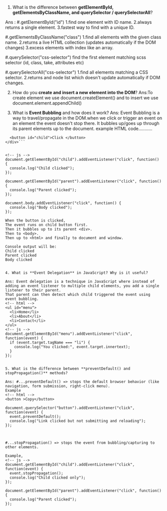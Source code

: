 1. What is the difference between **getElementById, getElementsByClassName, and querySelector / querySelectorAll**?

Ans : #.getElementById("id")
1.find one element with ID name. 
2.always returns a single element. 
3.fastest way to find with a unique ID. 

#.getElementsByClassName("class")
1.find all elements with the given class name. 
2.returns a live HTML collection (updates automatically if the DOM changes)
3.excess elements with index like an array.

#.querySelector("css-selector")
find the first element matching scss selector (id, class, take, attributes etc)

#.querySelectorAll("css-selector")
1.find all elements matching a CSS selector.
2.returns and node list which doesn't update automatically if DOM changes. 

2. How do you **create and insert a new element into the DOM**?
Ans:To create element we use document.createElement() and to insert we use document.element.appendChild()

3. What is **Event Bubbling** and how does it work?
Ans: Event Bubbling is a way to travel/propagate in the DOM.when we click or trigger an event on an element the event doesn't stop there. It bubbles up/goes up through its parent elements up to the document. 
 example 
HTML code...........
```<div>
  <button id="child">Click </button>
</div>```


<!-- js -->
document.getElementById("child").addEventListener("click", function() {
  console.log("Child clicked");
});

document.getElementById("parent").addEventListener("click", function() {
  console.log("Parent clicked");
});

document.body.addEventListener("click", function() {
  console.log("Body clicked");
});

When the button is clicked,
The event runs on child button first.
Then it bubbles up to its parent <div>.
Then to <body>.
Then up to <html> and finally to document and window.

Console output will be:
Child clicked
Parent clicked
Body clicked


4. What is **Event Delegation** in JavaScript? Why is it useful?

Ans: Event delegation is a technique in JavaScript where instead of adding an event listener to multiple child elements, you add a single listener to their parent.
That parent can then detect which child triggered the event using event bubbling.
<!-- html -->
<ul id="menu">
  <li>Home</li>
  <li>About</li>
  <li>Contact</li>
</ul>
<!-- js -->
document.getElementById("menu").addEventListener("click", function(event) {
  if (event.target.tagName === "li") {
    console.log("You clicked:", event.target.innertext);
  }
});


5. What is the difference between **preventDefault() and stopPropagation()** methods?

Ans: #...preventDefault() => stops the default browser behavior (like navigation, form submission, right-click menu).
Example
<!-- html -->
<button >Copy</button>

document.querySelector("button").addEventListener("click", function(event) {
  event.preventDefault();   
  console.log("Link clicked but not submitting and reloading");
});



#...stopPropagation() => stops the event from bubbling/capturing to other elements.

Example,
<!-- js -->
document.getElementById("child").addEventListener("click", function(event) {
  event.stopPropagation();  
  console.log("Child clicked only");
});

document.getElementById("parent").addEventListener("click", function() {
  console.log("Parent clicked");
});
